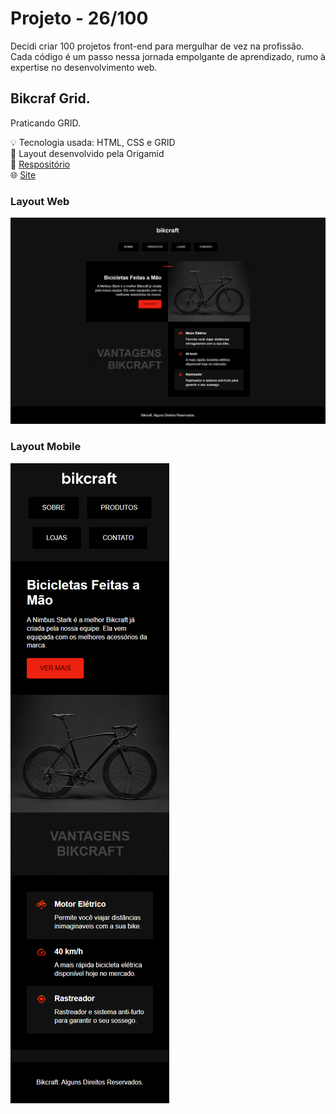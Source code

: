# Projeto - 26/100

Decidi criar 100 projetos front-end para mergulhar de vez na profissão. Cada código é um passo nessa jornada empolgante de aprendizado, rumo à expertise no desenvolvimento web.

## Bikcraf Grid.

Praticando GRID.

💡 Tecnologia usada: HTML, CSS e GRID <br>
📑 Layout desenvolvido pela Origamid <br>
📂 [Respositório](https://github.com/diego105xz/bikcraft-grid) <br>
🌐 [Site](https://diego105xz.github.io/bikcraft-grid/) <br>

### Layout Web
![WEB](https://github.com/diego105xz/RepositorioImg/blob/main/bikcraft-gridWeb.jpg)

### Layout Mobile
![Mobile](https://github.com/diego105xz/RepositorioImg/blob/main/bikcraft-gridMobile.jpg)

